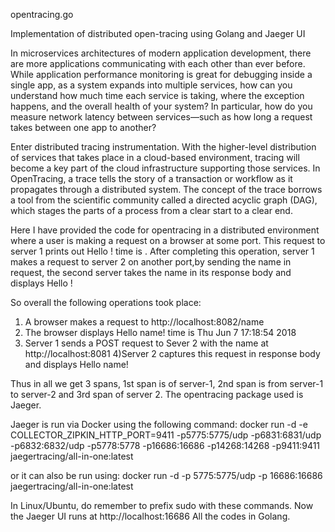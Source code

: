 opentracing.go

Implementation of distributed open-tracing using Golang and Jaeger UI

In microservices architectures of modern application development, there are more applications communicating with each other than ever before. While application performance monitoring is great for debugging inside a single app, as a system expands into multiple services, how can you understand how much time each service is taking, where the exception happens, and the overall health of your system? In particular, how do you measure network latency between services—such as how long a request takes between one app to another?

Enter distributed tracing instrumentation. With the higher-level distribution of services that takes place in a cloud-based environment, tracing will become a key part of the cloud infrastructure supporting those services. In OpenTracing, a trace tells the story of a transaction or workflow as it propagates through a distributed system. The concept of the trace borrows a tool from the scientific community called a directed acyclic graph (DAG), which stages the parts of a process from a clear start to a clear end.

Here I have provided the code for opentracing in a distributed environment where a user is making a request on a browser at some port. This request to server 1 prints out Hello ! time is . After completing this operation, server 1 makes a request to server 2 on another port,by sending the name in request, the second server takes the name in its response body and displays Hello !

So overall the following operations took place:

1) A browser makes a request to http://localhost:8082/name
2) The browser displays Hello name! time is Thu Jun 7 17:18:54 2018
3) Server 1 sends a POST request to Sever 2 with the name at http://localhost:8081
4)Server 2 captures this request in response body and displays Hello name!

Thus in all we get 3 spans, 1st span is of server-1, 2nd span is from server-1 to server-2 and 3rd span of server 2. The opentracing package used is Jaeger.

Jaeger is run via Docker using the following command: docker run -d -e COLLECTOR_ZIPKIN_HTTP_PORT=9411 -p5775:5775/udp -p6831:6831/udp -p6832:6832/udp -p5778:5778 -p16686:16686 -p14268:14268 -p9411:9411 jaegertracing/all-in-one:latest

or it can also be run using: docker run -d -p 5775:5775/udp -p 16686:16686 jaegertracing/all-in-one:latest

In Linux/Ubuntu, do remember to prefix sudo with these commands. Now the Jaeger UI runs at http://localhost:16686 All the codes in Golang.
